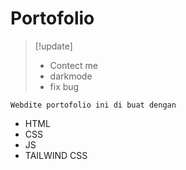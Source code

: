 # Portofolio


> [!update]
> - Contect me
> - darkmode
> - fix bug


```
Webdite portofolio ini di buat dengan
```
- HTML
- CSS
- JS
- TAILWIND CSS